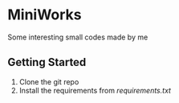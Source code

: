 # MiniWorks

Some interesting small codes made by me

## Getting Started

1. Clone the git repo
2. Install the requirements from _requirements.txt_
